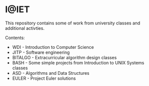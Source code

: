 
I@IET
====
This repository contains some of work from university classes and additional activties.

Contents:
* WDI - Introduction to Computer Science
* JITP - Software engineering
* BITALGO - Extracurricular algorithm design classes
* BASH - Some simple projects from Introduction to UNIX Systems classes
* ASD - Algorithms and Data Structures
* EULER - Project Euler solutions

